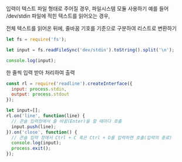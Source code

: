 입력이 텍스트 파일 형태로 주어질 경우,
파일시스템 모듈 사용하기
예를 들어 /dev/stdin 파일에 적힌 텍스트를 읽어오는 경우,

전체 텍스트를 읽어온 뒤에,
줄바꿈 기호를 기준으로 구분하여 리스트로 변환하기

```js
let fs = require('fs');

let input = fs.readFileSync('dev/stdin').toString().split('\n');

console.log(input);
```

한 줄씩 입력 받아 처리하여 출력
```js
const rl = require('readline').createInterface({
  input: process.stdin,
  output: process.stdout
});

let input=[];
rl.on('line', function(line) {
  // 콘솔 입력창에서 줄 바꿈(Enter)을 할 때마다 호출
  input.push(line);
}).on('close', function() {
  // 콘솔 입력 창에서 Ctrl + C 혹은 Ctrl + D를 입력하면 호출(입력의 종료)
  console.log(input);
  process.exit();
});
```